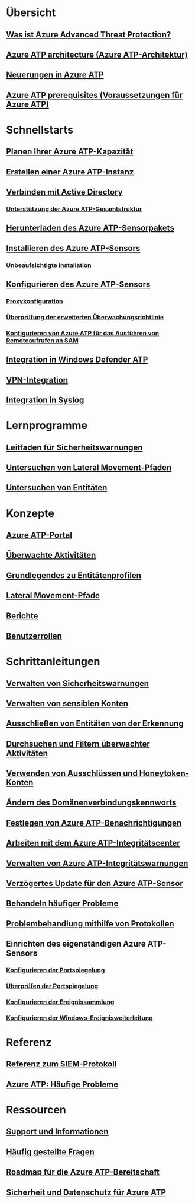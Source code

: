
# Übersicht
## [Was ist Azure Advanced Threat Protection?](what-is-atp.md)
## [Azure ATP architecture (Azure ATP-Architektur)](atp-architecture.md)
## [Neuerungen in Azure ATP](atp-whats-new.md)
## [Azure ATP prerequisites (Voraussetzungen für Azure ATP)](atp-prerequisites.md)
# Schnellstarts
## [Planen Ihrer Azure ATP-Kapazität](atp-capacity-planning.md)
## [Erstellen einer Azure ATP-Instanz](install-atp-step1.md)
## [Verbinden mit Active Directory](install-atp-step2.md)
### [Unterstützung der Azure ATP-Gesamtstruktur](atp-multi-forest.md)
## [Herunterladen des Azure ATP-Sensorpakets](install-atp-step3.md)
## [Installieren des Azure ATP-Sensors](install-atp-step4.md)
### [Unbeaufsichtigte Installation](ATP-silent-installation.md)
## [Konfigurieren des Azure ATP-Sensors](install-atp-step5.md)
### [Proxykonfiguration](configure-proxy.md)
### [Überprüfung der erweiterten Überwachungsrichtlinie](atp-advanced-audit-policy.md)
### [Konfigurieren von Azure ATP für das Ausführen von Remoteaufrufen an SAM](install-atp-step8-samr.md)
## [Integration in Windows Defender ATP](integrate-wd-atp.md)
## [VPN-Integration](install-atp-step6-vpn.md)
## [Integration in Syslog](setting-syslog.md)
# Lernprogramme
## [Leitfaden für Sicherheitswarnungen](suspicious-activity-guide.md)
## [Untersuchen von Lateral Movement-Pfaden](investigate-lateral-movement-path.md)
## [Untersuchen von Entitäten](investigate-entity.md)
# Konzepte
## [Azure ATP-Portal](workspace-portal.md)
## [Überwachte Aktivitäten](monitored-activities.md)
## [Grundlegendes zu Entitätenprofilen](entity-profiles.md)
## [Lateral Movement-Pfade](use-case-lateral-movement-path.md)
## [Berichte](reports.md)
## [Benutzerrollen](atp-role-groups.md)
# Schrittanleitungen
## [Verwalten von Sicherheitswarnungen](working-with-suspicious-activities.md)
## [Verwalten von sensiblen Konten](sensitive-accounts.md)
## [Ausschließen von Entitäten von der Erkennung](excluding-entities-from-detections.md)
## [Durchsuchen und Filtern überwachter Aktivitäten](atp-activities-search.md)
## [Verwenden von Ausschlüssen und Honeytoken-Konten](install-atp-step7.md)
## [Ändern des Domänenverbindungskennworts](modifying-atp-config-dcpassword.md)
## [Festlegen von Azure ATP-Benachrichtigungen](notifications.md)
## [Arbeiten mit dem Azure ATP-Integritätscenter](atp-health-center.md)
## [Verwalten von Azure ATP-Integritätswarnungen](monitoring-alerts.md)
## [Verzögertes Update für den Azure ATP-Sensor](sensor-update.md)
## [Behandeln häufiger Probleme](troubleshooting-atp-known-issues.md)
## [Problembehandlung mithilfe von Protokollen](troubleshooting-atp-using-logs.md)
## Einrichten des eigenständigen Azure ATP-Sensors
### [Konfigurieren der Portspiegelung](configure-port-mirroring.md)
### [Überprüfen der Portspiegelung](validate-port-mirroring.md)
### [Konfigurieren der Ereignissammlung](configure-event-collection.md)
### [Konfigurieren der Windows-Ereignisweiterleitung](configure-event-forwarding.md)
# Referenz
## [Referenz zum SIEM-Protokoll](cef-format-sa.md)
## [Azure ATP: Häufige Probleme](known-issues.md)
# Ressourcen
## [Support und Informationen](atp-support.md)
## [Häufig gestellte Fragen](atp-technical-faq.md)
## [Roadmap für die Azure ATP-Bereitschaft](atp-resources.md)
## [Sicherheit und Datenschutz für Azure ATP](atp-privacy-compliance.md)
